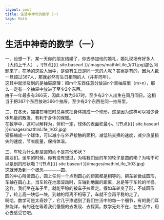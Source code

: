 ```yaml
---
layout: post
title: 生活中神奇的数学（一）
tags: Math
---
```


# 生活中神奇的数学（一）  
一、设想一下，某一天你的朋友结婚了，你去参加他的婚礼，婚礼现场有好多人（大约上千人）<!--more-->
，![节点]({{ site.baseurl }}/images/mathInLife_1/01.jpg)那么问题来了，在场的这些人当中，是否有生日是同一天的人呢？答案是有的，因为人数一旦超过367人，那就必然有生日相同的人（并非同年）。  
这其中就涉及到的是抽屉原理：把m个东西任意分放进n个空抽屉里（m>n），那么一定有一个抽屉中放进了至少2个东西。  
由于一年最多有366天，因此人数为367时，至少有2个人出生在同月同日。这相当于把367个东西放进366个抽屉，至少有2个东西在同一抽屉里。  

二、在冬天，猫猫在睡觉时总喜欢把身体抱成一个球形，这是因为这样可以减少身体热量的散发，有利于身体的保暖。  
在数学中，这可以解释为，体积一定，球体的表面积最小。![节点]({{ site.baseurl }}/images/mathInLife_1/02.jpg)  
猫猫缩成一个球体，可以减小与外界接触的面积，减低热交换的速度，减少热量损失的速度，节省能量，保持体温。  
  
三、车轮为什么都是圆的而不是其他形状？  
朋友们。坐车的时候，你有没有想过，为啥我们坐的车的轮子是圆的嘞？为啥不可以是别的形状嘞？![节点]({{ site.baseurl }}/images/mathInLife_1/03.jpg)  
这就涉及到一个概念————圆。  
圆的中心叫做圆心，圆上任何一个点到圆心的距离都是相等的。把车轮做成圆形，车轴在圆心上，当车轮在地面滚动时，车轴到地面的距离，总是等于车轮的半径。  
这样，我们坐在车子里，就能平稳的被车子拉着走。假如车轮变了形，不成圆形了，轮上高一块低一块，到轴的距离不相等了，车就不会再平稳的走了。  
啊哈，数学可是太奇妙了，它几乎渗透到了我们生活中的每一个细节，有的我们耳熟能详，有的还在等着我们慢慢的去发现、去探索。数学无处不在，在生活中，用心去感受它吧。